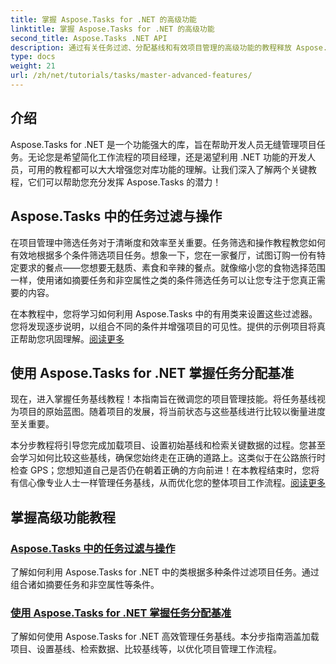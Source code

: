 ```yaml
---
title: 掌握 Aspose.Tasks for .NET 的高级功能
linktitle: 掌握 Aspose.Tasks for .NET 的高级功能
second_title: Aspose.Tasks .NET API
description: 通过有关任务过滤、分配基线和有效项目管理的高级功能的教程释放 Aspose.Tasks for .NET 的潜力。
type: docs
weight: 21
url: /zh/net/tutorials/tasks/master-advanced-features/
---
```

## 介绍

Aspose.Tasks for .NET 是一个功能强大的库，旨在帮助开发人员无缝管理项目任务。无论您是希望简化工作流程的项目经理，还是渴望利用 .NET 功能的开发人员，可用的教程都可以大大增强您对库功能的理解。让我们深入了解两个关键教程，它们可以帮助您充分发挥 Aspose.Tasks 的潜力！

## Aspose.Tasks 中的任务过滤与操作

在项目管理中筛选任务对于清晰度和效率至关重要。任务筛选和操作教程教您如何有效地根据多个条件筛选项目任务。想象一下，您在一家餐厅，试图订购一份有特定要求的餐点——您想要无麸质、素食和辛辣的餐点。就像缩小您的食物选择范围一样，使用诸如摘要任务和非空属性之类的条件筛选任务可以让您专注于您真正需要的内容。

在本教程中，您将学习如何利用 Aspose.Tasks 中的有用类来设置这些过滤器。您将发现逐步说明，以组合不同的条件并增强项目的可见性。提供的示例项目将真正帮助您巩固理解。[阅读更多](./task-filtering-and-operation/)

## 使用 Aspose.Tasks for .NET 掌握任务分配基准

现在，进入掌握任务基线教程！本指南旨在微调您的项目管理技能。将任务基线视为项目的原始蓝图。随着项目的发展，将当前状态与这些基线进行比较以衡量进度至关重要。

本分步教程将引导您完成加载项目、设置初始基线和检索关键数据的过程。您甚至会学习如何比较这些基线，确保您始终走在正确的道路上。这类似于在公路旅行时检查 GPS；您想知道自己是否仍在朝着正确的方向前进！在本教程结束时，您将有信心像专业人士一样管理任务基线，从而优化您的整体项目工作流程。[阅读更多](./mastering-assignment-baseline/)

## 掌握高级功能教程
### [Aspose.Tasks 中的任务过滤与操作](./task-filtering-and-operation/)
了解如何利用 Aspose.Tasks for .NET 中的类根据多种条件过滤项目任务。通过组合诸如摘要任务和非空属性等条件。
### [使用 Aspose.Tasks for .NET 掌握任务分配基准](./mastering-assignment-baseline/)
了解如何使用 Aspose.Tasks for .NET 高效管理任务基线。本分步指南涵盖加载项目、设置基线、检索数据、比较基线等，以优化项目管理工作流程。
